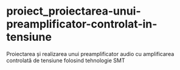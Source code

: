 # proiect_proiectarea-unui-preamplificator-controlat-in-tensiune
Proiectarea și realizarea unui preamplificator audio cu amplificarea controlată de tensiune folosind tehnologie SMT


